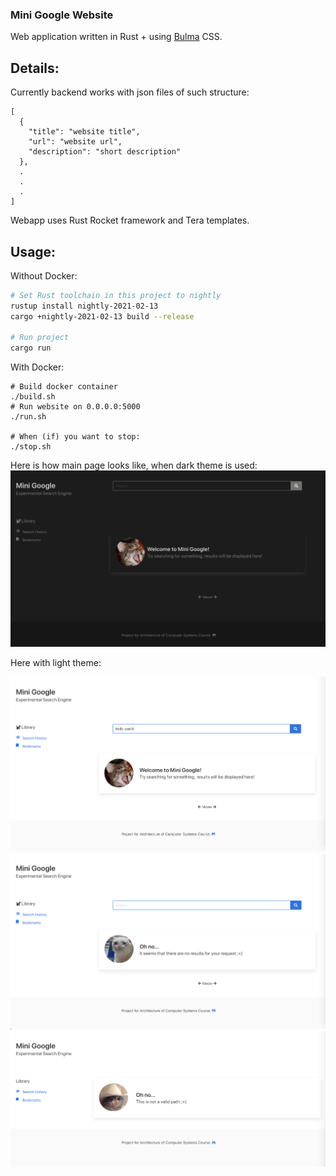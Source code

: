 ### Mini Google Website
Web application written in Rust + using [Bulma](https://github.com/jgthms/bulma) CSS.

## Details:
Currently backend works with json files of such structure:
```
[
  {
    "title": "website title",
    "url": "website url",
    "description": "short description"
  },
  .
  .
  .
]
```

Webapp uses Rust Rocket framework and Tera templates.

## Usage:

Without Docker:
```bash
# Set Rust toolchain in this project to nightly
rustup install nightly-2021-02-13
cargo +nightly-2021-02-13 build --release

# Run project
cargo run
```
With Docker:
```
# Build docker container
./build.sh
# Run website on 0.0.0.0:5000
./run.sh

# When (if) you want to stop:
./stop.sh
```


Here is how main page looks like, when dark theme is used:
![dark main page of the web app (has a cat)](../images/current_home_page.png)

Here with light theme:

![main page of the web app (has a cat)](../images/home_page.png)
![search page of the web app (has a cat)](../images/empty_page.png)
![error page of the web app (has a cat)](../images/error.png)
